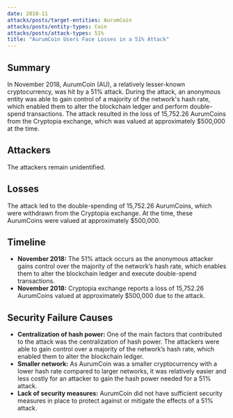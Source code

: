 ```yaml
---
date: 2018-11
attacks/posts/target-entities: AurumCoin
attacks/posts/entity-types: Coin
attacks/posts/attack-types: 51%
title: "AurumCoin Users Face Losses in a 51% Attack"
---
```


## Summary

In November 2018, AurumCoin (AU), a relatively lesser-known cryptocurrency, was hit by a 51% attack. During the attack, an anonymous entity was able to gain control of a majority of the network's hash rate, which enabled them to alter the blockchain ledger and perform double-spend transactions. The attack resulted in the loss of 15,752.26 AurumCoins from the Cryptopia exchange, which was valued at approximately $500,000 at the time.

## Attackers

The attackers remain unidentified.

## Losses

The attack led to the double-spending of 15,752.26 AurumCoins, which were withdrawn from the Cryptopia exchange. At the time, these AurumCoins were valued at approximately $500,000. 

## Timeline

- **November 2018:** The 51% attack occurs as the anonymous attacker gains control over the majority of the network’s hash rate, which enables them to alter the blockchain ledger and execute double-spend transactions.
- **November 2018:** Cryptopia exchange reports a loss of 15,752.26 AurumCoins valued at approximately $500,000 due to the attack.

## Security Failure Causes

- **Centralization of hash power:** One of the main factors that contributed to the attack was the centralization of hash power. The attackers were able to gain control over a majority of the network’s hash rate, which enabled them to alter the blockchain ledger.
- **Smaller network:** As AurumCoin was a smaller cryptocurrency with a lower hash rate compared to larger networks, it was relatively easier and less costly for an attacker to gain the hash power needed for a 51% attack.
- **Lack of security measures:** AurumCoin did not have sufficient security measures in place to protect against or mitigate the effects of a 51% attack.
